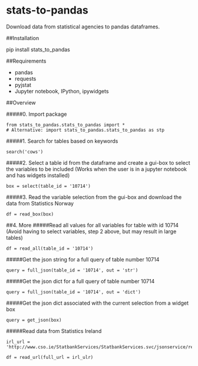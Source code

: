 # stats-to-pandas
Download data from statistical agencies to pandas dataframes. 

##Installation

pip install stats_to_pandas

##Requirements
- pandas
- requests
- pyjstat
- Jupyter notebook, IPython, ipywidgets

##Overview

#####0. Import package

    from stats_to_pandas.stats_to_pandas import *
    # Alternative: import stats_to_pandas.stats_to_pandas as stp
    
#####1. Search for tables based on keywords

    search('cows')

#####2. Select a table id from the dataframe and create a gui-box to select the variables to be included
(Works when the user is in a jupyter notebook and has widgets installed)

    box = select(table_id = '10714')

#####3. Read the variable selection from the gui-box and download the data from Statistics Norway

    df = read_box(box)


##4. More
#####Read all values for all variables for table with id 10714
(Avoid having to select variables, step 2 above, but may result in large tables)

    df = read_all(table_id = '10714')

#####Get the json string for a full query of table number 10714

    query = full_json(table_id = '10714', out = 'str')

#####Get the json dict for a full query of table number 10714

    query = full_json(table_id = '10714', out = 'dict')

#####Get the json dict associated with the current selection from a widget box

    query = get_json(box)

#####Read data from Statistics Ireland

    irl_url = 'http://www.cso.ie/StatbankServices/StatbankServices.svc/jsonservice/responseinstance/CNA31'
    
    df = read_url(full_url = irl_ulr)
